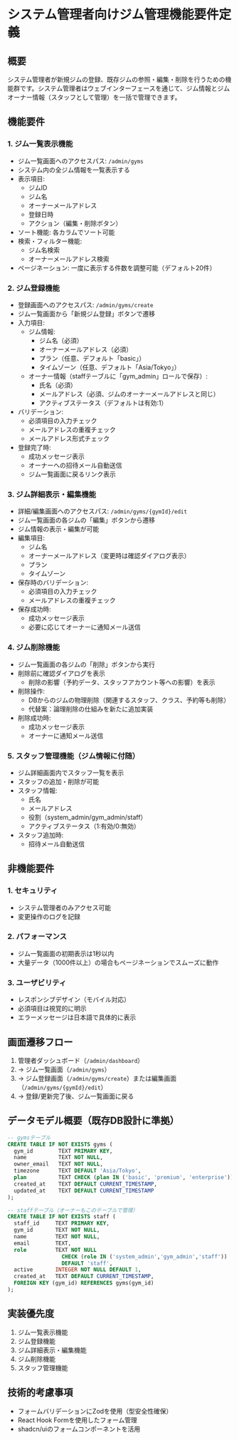 # システム管理者向けジム管理機能要件定義

## 概要
システム管理者が新規ジムの登録、既存ジムの参照・編集・削除を行うための機能群です。システム管理者はウェブインターフェースを通じて、ジム情報とジムオーナー情報（スタッフとして管理）を一括で管理できます。

## 機能要件

### 1. ジム一覧表示機能
- ジム一覧画面へのアクセスパス: `/admin/gyms`
- システム内の全ジム情報を一覧表示する
- 表示項目:
  - ジムID
  - ジム名
  - オーナーメールアドレス
  - 登録日時
  - アクション（編集・削除ボタン）
- ソート機能: 各カラムでソート可能
- 検索・フィルター機能:
  - ジム名検索
  - オーナーメールアドレス検索
- ページネーション: 一度に表示する件数を調整可能（デフォルト20件）

### 2. ジム登録機能
- 登録画面へのアクセスパス: `/admin/gyms/create`
- ジム一覧画面から「新規ジム登録」ボタンで遷移
- 入力項目:
  - ジム情報:
    - ジム名（必須）
    - オーナーメールアドレス（必須）
    - プラン（任意、デフォルト「basic」）
    - タイムゾーン（任意、デフォルト「Asia/Tokyo」）
  - オーナー情報（staffテーブルに「gym_admin」ロールで保存）:
    - 氏名（必須）
    - メールアドレス（必須、ジムのオーナーメールアドレスと同じ）
    - アクティブステータス（デフォルトは有効:1）
- バリデーション:
  - 必須項目の入力チェック
  - メールアドレスの重複チェック
  - メールアドレス形式チェック
- 登録完了時:
  - 成功メッセージ表示
  - オーナーへの招待メール自動送信
  - ジム一覧画面に戻るリンク表示

### 3. ジム詳細表示・編集機能
- 詳細/編集画面へのアクセスパス: `/admin/gyms/{gymId}/edit`
- ジム一覧画面の各ジムの「編集」ボタンから遷移
- ジム情報の表示・編集が可能
- 編集項目:
  - ジム名
  - オーナーメールアドレス（変更時は確認ダイアログ表示）
  - プラン
  - タイムゾーン
- 保存時のバリデーション:
  - 必須項目の入力チェック
  - メールアドレスの重複チェック
- 保存成功時:
  - 成功メッセージ表示
  - 必要に応じてオーナーに通知メール送信

### 4. ジム削除機能
- ジム一覧画面の各ジムの「削除」ボタンから実行
- 削除前に確認ダイアログを表示
  - 削除の影響（予約データ、スタッフアカウント等への影響）を表示
- 削除操作:
  - DBからのジムの物理削除（関連するスタッフ、クラス、予約等も削除）
  - 代替案：論理削除の仕組みを新たに追加実装
- 削除成功時:
  - 成功メッセージ表示
  - オーナーに通知メール送信

### 5. スタッフ管理機能（ジム情報に付随）
- ジム詳細画面内でスタッフ一覧を表示
- スタッフの追加・削除が可能
- スタッフ情報:
  - 氏名
  - メールアドレス
  - 役割（system_admin/gym_admin/staff）
  - アクティブステータス（1:有効/0:無効）
- スタッフ追加時:
  - 招待メール自動送信

## 非機能要件

### 1. セキュリティ
- システム管理者のみアクセス可能
- 変更操作のログを記録

### 2. パフォーマンス
- ジム一覧画面の初期表示は1秒以内
- 大量データ（1000件以上）の場合もページネーションでスムーズに動作

### 3. ユーザビリティ
- レスポンシブデザイン（モバイル対応）
- 必須項目は視覚的に明示
- エラーメッセージは日本語で具体的に表示

## 画面遷移フロー
1. 管理者ダッシュボード（`/admin/dashboard`）
2. → ジム一覧画面（`/admin/gyms`）
3. → ジム登録画面（`/admin/gyms/create`）または編集画面（`/admin/gyms/{gymId}/edit`）
4. → 登録/更新完了後、ジム一覧画面に戻る

## データモデル概要（既存DB設計に準拠）
```sql
-- gymsテーブル
CREATE TABLE IF NOT EXISTS gyms (
  gym_id        TEXT PRIMARY KEY,
  name          TEXT NOT NULL,
  owner_email   TEXT NOT NULL,
  timezone      TEXT DEFAULT 'Asia/Tokyo',
  plan          TEXT CHECK (plan IN ('basic', 'premium', 'enterprise')) DEFAULT 'basic',
  created_at    TEXT DEFAULT CURRENT_TIMESTAMP,
  updated_at    TEXT DEFAULT CURRENT_TIMESTAMP
);

-- staffテーブル（オーナーもこのテーブルで管理）
CREATE TABLE IF NOT EXISTS staff (
  staff_id     TEXT PRIMARY KEY,
  gym_id       TEXT NOT NULL,
  name         TEXT NOT NULL,
  email        TEXT,
  role         TEXT NOT NULL
                 CHECK (role IN ('system_admin','gym_admin','staff'))
                 DEFAULT 'staff',
  active       INTEGER NOT NULL DEFAULT 1,
  created_at   TEXT DEFAULT CURRENT_TIMESTAMP,
  FOREIGN KEY (gym_id) REFERENCES gyms(gym_id)
);
```

## 実装優先度
1. ジム一覧表示機能
2. ジム登録機能
3. ジム詳細表示・編集機能
4. ジム削除機能
5. スタッフ管理機能

## 技術的考慮事項
- フォームバリデーションにZodを使用（型安全性確保）
- React Hook Formを使用したフォーム管理
- shadcn/uiのフォームコンポーネントを活用